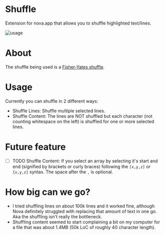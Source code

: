 # Shuffle

Extension for nova.app that allows you to shuffle highlighted text/lines.

![usage](https://raw.githubusercontent.com/chrisdl/nova-shuffle/master/SHFL.gif)

# About

The shuffle being used is a [Fisher-Yates shuffle](https://bost.ocks.org/mike/shuffle/).

# Usage

Currently you can shuffle in 2 different ways:

  - Shuffle Lines: Shuffle multiple selected lines.
  - Shuffle Content: The lines are NOT shuffled but each character (not counting whitespace on the left) is shuffled for one or more selected lines.

# Future feature

  - [ ] TODO Shuffle Content: If you select an array by selecting it's start and end (signified by brackets or curly braces) following the `[x,y,z]` or `{x,y,z}` syntax. The space after the `,` is optional.

# How big can we go?

 - I tried shuffling lines on about 100k lines and it worked fine, although Nova definitely struggled with replacing that amount of text in one go. Aka the shuffling isn't really the bottleneck.
 - Shuffling content seemed to start complaining a bit on my computer for a file that was about 1.4MB (50k LoC of roughly 40 character length).